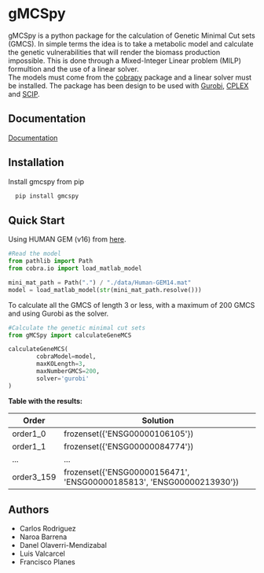 # gMCSpy

gMCSpy is a python package for the calculation of Genetic Minimal Cut sets (GMCS). In simple terms the idea is to take a metabolic model and calculate the genetic vulnerabilities that will render the biomass production impossible. This is done through a Mixed-Integer Linear problem (MILP) formultion and the use of a linear solver.  
The models must come from the [cobrapy](https://opencobra.github.io/cobrapy/) package and a linear solver must be installed. The package has been design to be used with [Gurobi](https://www.gurobi.com/),  [CPLEX](https://www.ibm.com/analytics/cplex-optimizer) and [SCIP](https://scipopt.org/#scipoptsuite).


## Documentation

[Documentation](https://planeslab.github.io/gMCSpy/)

## Installation

Install gmcspy from pip

```bash
  pip install gmcspy
```
  
## Quick Start

Using HUMAN GEM (v16) from [here](https://github.com/SysBioChalmers/Human-GEM/releases). 

```python
#Read the model 
from pathlib import Path
from cobra.io import load_matlab_model

mini_mat_path = Path(".") / "./data/Human-GEM14.mat"
model = load_matlab_model(str(mini_mat_path.resolve()))
```

To calculate all the GMCS of length 3 or less, with a maximum of 200 GMCS and using Gurobi as the solver.

```python
#Calculate the genetic minimal cut sets
from gMCSpy import calculateGeneMCS

calculateGeneMCS(
        cobraModel=model,
        maxKOLength=3,
        maxNumberGMCS=200,
        solver='gurobi'
)
```
**Table with the results:**

| Order      | Solution                                                             |
|------------|----------------------------------------------------------------------|
| order1_0   | frozenset({'ENSG00000106105'})                                       |
| order1_1   | frozenset({'ENSG00000084774'})                                       |
| ...        | ...                                                                  |
| order3_159 | frozenset({'ENSG00000156471', 'ENSG00000185813', 'ENSG00000213930'}) |

## Authors

- Carlos Rodriguez
- Naroa Barrena 
- Danel Olaverri-Mendizabal
- Luis Valcarcel
- Francisco Planes
